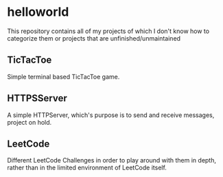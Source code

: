 # helloworld

This repository contains all of my projects of which I don't know how to categorize them or projects that are unfinished/unmaintained

## TicTacToe
Simple terminal based TicTacToe game.

## HTTPSServer
A simple HTTPServer, which's purpose is to send and receive messages, project on hold.

## LeetCode
Different LeetCode Challenges in order to play around with them in depth, rather than in the limited environment of LeetCode itself.
